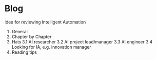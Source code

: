 # Blog

Idea for reviewing Intelligent Automation

1. General
2. Chapter by Chapter
3. Hats
    3.1 AI researcher 
    3.2 AI project lead/manager
    3.3 AI engineer
    3.4 Looking for IA, e.g. innovation manager
4. Reading tips 
